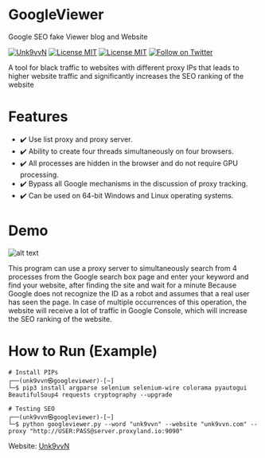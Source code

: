 # GoogleViewer
 Google SEO fake Viewer blog and Website 
 
[![Unk9vvN](https://img.shields.io/badge/Unk9vvN-GoogleViewer-green.svg)](https://github.com/unk9vvn/GoogleViewer)
[![License MIT](https://img.shields.io/github/license/mashape/apistatus.svg)](https://github.com/unk9vvn/GoogleViewer/blob/master/LICENSE)
[![License MIT](https://img.shields.io/badge/telegram-channel-orange.svg)](https://t.me/Unk9vvN)
[![Follow on Twitter](https://img.shields.io/twitter/follow/espadrine.svg?label=Follow&style=social)](https://twitter.com/intent/follow?screen_name=unk9vvn)


A tool for black traffic to websites with different proxy IPs that leads to higher website traffic and significantly increases the SEO ranking of the website

# Features
- :heavy_check_mark: Use list proxy and proxy server.
- :heavy_check_mark: Ability to create four threads simultaneously on four browsers.
- :heavy_check_mark: All processes are hidden in the browser and do not require GPU processing.
- :heavy_check_mark: Bypass all Google mechanisms in the discussion of proxy tracking.
- :heavy_check_mark: Can be used on 64-bit Windows and Linux operating systems.


# Demo

![alt text][logo]

[logo]: https://raw.githubusercontent.com/unk9vvn/AndTroj/master/menu.jpg "Logo Title Text 2"


This program can use a proxy server to simultaneously search from 4 processes from the Google search box page and enter your keyword and find your website, after finding the site and wait for a minute Because Google does not recognize the ID as a robot and assumes that a real user has seen the page. In case of multiple occurrences of this operation, the website will receive a lot of traffic in Google Console, which will increase the SEO ranking of the website.


# How to Run (Example)
```
# Install PIPs
┌──(unk9vvn㉿googleviewer)-[~]
└─$ pip3 install argparse selenium selenium-wire colorama pyautogui BeautifulSoup4 requests cryptography --upgrade

# Testing SEO
┌──(unk9vvn㉿googleviewer)-[~]
└─$ python googleviewer.py --word "unk9vvn" --website "unk9vvn.com" --proxy "http://USER:PASS@server.proxyland.io:9090"
```

Website: [Unk9vvN](https://unk9vvn.com)
